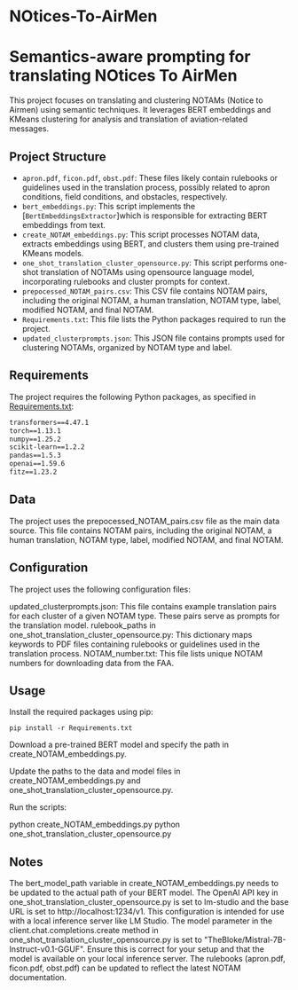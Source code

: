 # NOtices-To-AirMen
# Semantics-aware prompting for translating NOtices To AirMen


This project focuses on translating and clustering NOTAMs (Notice to Airmen) using semantic techniques. It leverages BERT embeddings and KMeans clustering for analysis and translation of aviation-related messages.

## Project Structure

-   `apron.pdf`, `ficon.pdf`, `obst.pdf`: These files likely contain rulebooks or guidelines used in the translation process, possibly related to apron conditions, field conditions, and obstacles, respectively.
-   `bert_embeddings.py`: This script implements the [`BertEmbeddingsExtractor`]which is responsible for extracting BERT embeddings from text.
-   `create_NOTAM_embeddings.py`: This script processes NOTAM data, extracts embeddings using BERT, and clusters them using pre-trained KMeans models.
-   `one_shot_translation_cluster_opensource.py`: This script performs one-shot translation of NOTAMs using opensource language model, incorporating rulebooks and cluster prompts for context.
-   `prepocessed_NOTAM_pairs.csv`: This CSV file contains NOTAM pairs, including the original NOTAM, a human translation, NOTAM type, label, modified NOTAM, and final NOTAM.
-   `Requirements.txt`: This file lists the Python packages required to run the project.
-   `updated_clusterprompts.json`: This JSON file contains prompts used for clustering NOTAMs, organized by NOTAM type and label.

## Requirements

The project requires the following Python packages, as specified in [Requirements.txt](Requirements.txt):

```txt
transformers==4.47.1
torch==1.13.1
numpy==1.25.2
scikit-learn==1.2.2
pandas==1.5.3
openai==1.59.6
fitz==1.23.2
```

## Data
The project uses the prepocessed_NOTAM_pairs.csv file as the main data source. This file contains NOTAM pairs, including the original NOTAM, a human translation, NOTAM type, label, modified NOTAM, and final NOTAM.

## Configuration
The project uses the following configuration files:

updated_clusterprompts.json: This file contains example translation pairs for each cluster of a given NOTAM type. These pairs serve as prompts for the translation model.
rulebook_paths in one_shot_translation_cluster_opensource.py: This dictionary maps keywords to PDF files containing rulebooks or guidelines used in the translation process.
NOTAM_number.txt: This file lists unique NOTAM numbers for downloading data from the FAA.

## Usage
Install the required packages using pip:

```
pip install -r Requirements.txt
```

Download a pre-trained BERT model and specify the path in create_NOTAM_embeddings.py.

Update the paths to the data and model files in create_NOTAM_embeddings.py and one_shot_translation_cluster_opensource.py.

Run the scripts:

python create_NOTAM_embeddings.py
python one_shot_translation_cluster_opensource.py

## Notes 
The bert_model_path variable in create_NOTAM_embeddings.py needs to be updated to the actual path of your BERT model.
The OpenAI API key in one_shot_translation_cluster_opensource.py is set to lm-studio and the base URL is set to http://localhost:1234/v1. This configuration is intended for use with a local inference server like LM Studio.
The model parameter in the client.chat.completions.create method in one_shot_translation_cluster_opensource.py is set to "TheBloke/Mistral-7B-Instruct-v0.1-GGUF". Ensure this is correct for your setup and that the model is available on your local inference server.
The rulebooks (apron.pdf, ficon.pdf, obst.pdf) can be updated to reflect the latest NOTAM documentation.

